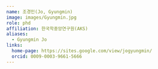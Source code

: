 ```yaml
---
name: 조경민(Jo, Gyungmin)
image: images/Gyungmin.jpg
role: phd
affiliation: 한국학중앙연구원(AKS)
aliases:
  - Gyungmin Jo
links:
  home-page: https://sites.google.com/view/jogyungmin/
  orcid: 0009-0003-9661-5666
---
```

